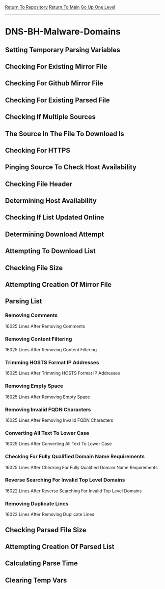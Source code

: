 [Return To Repository](https://github.com/deathbybandaid/piholeparser/)
[Return To Main](https://github.com/deathbybandaid/piholeparser/blob/master/RecentRunLogs/Mainlog.md)
[Go Up One Level](https://github.com/deathbybandaid/piholeparser/blob/master/RecentRunLogs/TopLevelScripts/30-Processing-Blacklists.md)
____________________________________
# DNS-BH-Malware-Domains
## Setting Temporary Parsing Variables
## Checking For Existing Mirror File
## Checking For Github Mirror File
## Checking For Existing Parsed File
## Checking If Multiple Sources
## The Source In The File To Download Is
## Checking For HTTPS
## Pinging Source To Check Host Availability
## Checking File Header
## Determining Host Availability
## Checking If List Updated Online
## Determining Download Attempt
## Attempting To Download List
## Checking File Size
## Attempting Creation Of Mirror File
## Parsing List
### Removing Comments
16025 Lines After Removing Comments
### Removing Content Filtering
16025 Lines After Removing Content Filtering
### Trimming HOSTS Format IP Addresses
16025 Lines After Trimming HOSTS Format IP Addresses
### Removing Empty Space
16025 Lines After Removing Empty Space
### Removing Invalid FQDN Characters
16025 Lines After Removing Invalid FQDN Characters
### Converting All Text To Lower Case
16025 Lines After Converting All Text To Lower Case
### Checking For Fully Qualified Domain Name Requirements
16025 Lines After Checking For Fully Qualified Domain Name Requirements
### Reverse Searching For Invalid Top Level Domains
16022 Lines After Reverse Searching For Invalid Top Level Domains
### Removing Duplicate Lines
16022 Lines After Removing Duplicate Lines
## Checking Parsed File Size
## Attempting Creation Of Parsed List
## Calculating Parse Time
## Clearing Temp Vars
